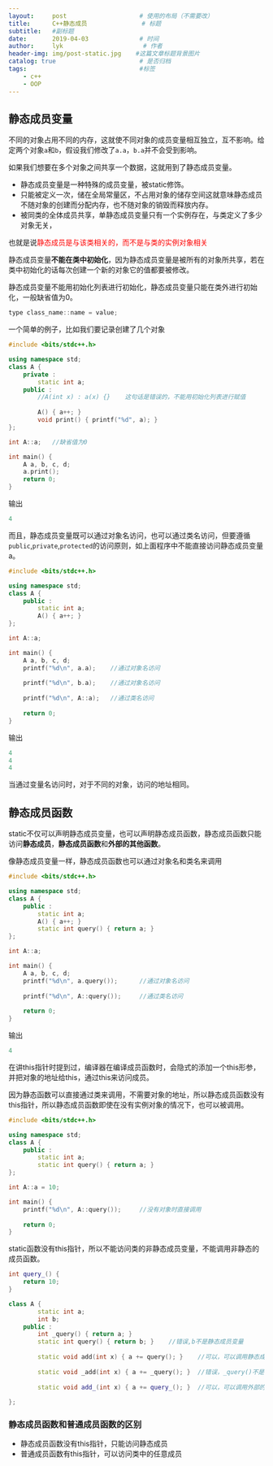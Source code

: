 ```yaml
---
layout:     post                    # 使用的布局（不需要改）
title:      C++静态成员               # 标题 
subtitle:   #副标题
date:       2019-04-03              # 时间
author:     lyk                      # 作者
header-img: img/post-static.jpg    #这篇文章标题背景图片
catalog: true                       # 是否归档
tags:                               #标签
    - c++
    - OOP
---
```

## 静态成员变量
不同的对象占用不同的内存，这就使不同对象的成员变量相互独立，互不影响。给定两个对象`a`和`b`，假设我们修改了`a.a`，`b.a`并不会受到影响。

如果我们想要在多个对象之间共享一个数据，这就用到了静态成员变量。

- 静态成员变量是一种特殊的成员变量，被static修饰。
- 只能被定义一次，储在全局常量区，不占用对象的储存空间这就意味静态成员不随对象的创建而分配内存，也不随对象的销毁而释放内存。
- 被同类的全体成员共享，单静态成员变量只有一个实例存在，与类定义了多少对象无关，

也就是说<font color = "red">静态成员是与该类相关的，而不是与类的实例对象相关</font>

静态成员变量**不能在类中初始化**，因为静态成员变量是被所有的对象所共享，若在类中初始化的话每次创建一个新的对象它的值都要被修改。

静态成员变量不能用初始化列表进行初始化，静态成员变量只能在类外进行初始化，一般缺省值为0。
```cpp
type class_name::name = value;
```

一个简单的例子，比如我们要记录创建了几个对象
```cpp
#include <bits/stdc++.h>

using namespace std;
class A {
	private :
		static int a;
	public :
		//A(int x) : a(x) {}    这句话是错误的，不能用初始化列表进行赋值
		
		A() { a++; }
		void print() { printf("%d", a); }
};

int A::a;   //缺省值为0

int main() {
	A a, b, c, d;
	a.print();
	return 0;
}
```
输出
```cpp
4
```
而且，静态成员变量既可以通过对象名访问，也可以通过类名访问，但要遵循`public`,`private`,`protected`的访问原则，如上面程序中不能直接访问静态成员变量a。
```cpp
#include <bits/stdc++.h>

using namespace std;
class A {
	public :
		static int a;
		A() { a++; }
};

int A::a;

int main() {
	A a, b, c, d;
	printf("%d\n", a.a);	//通过对象名访问 
	
	printf("%d\n", b.a); 	//通过对象名访问 
	
	printf("%d\n", A::a); 	//通过类名访问 
	
	return 0;
}
```
输出
```cpp
4
4
4
```
当通过变量名访问时，对于不同的对象，访问的地址相同。
## 静态成员函数
static不仅可以声明静态成员变量，也可以声明静态成员函数，静态成员函数只能访问**静态成员**，**静态成员函数**和**外部的其他函数**。

像静态成员变量一样，静态成员函数也可以通过对象名和类名来调用
```cpp
#include <bits/stdc++.h>

using namespace std;
class A {
	public :
		static int a;
		A() { a++; }
		static int query() { return a; }
};

int A::a;

int main() {
	A a, b, c, d;	
	printf("%d\n", a.query()); 		//通过对象名访问 
	
	printf("%d\n", A::query()); 	//通过类名访问 
	
	return 0;
}
```
输出
```cpp
4
```
在讲this指针时提到过，编译器在编译成员函数时，会隐式的添加一个this形参，并把对象的地址给this，通过this来访问成员。

因为静态函数可以直接通过类来调用，不需要对象的地址，所以静态成员函数没有this指针，所以静态成员函数即使在没有实例对象的情况下，也可以被调用。
```cpp
#include <bits/stdc++.h>

using namespace std;
class A {
	public :
		static int a;
		static int query() { return a; }
};

int A::a = 10;

int main() {
	printf("%d\n", A::query()); 	//没有对象时直接调用 
	
	return 0;
}
```
static函数没有this指针，所以不能访问类的非静态成员变量，不能调用非静态的成员函数。
```cpp
int query_() {
	return 10;
} 

class A {
		static int a;
		int b;
	public :
		int _query() { return a; } 
		static int query() { return b; }	//错误,b不是静态成员变量 
		
		static void add(int x) { a += query(); }	//可以，可以调用静态成员函数 
		
		static void _add(int x) { a += _query(); }	//错误，_query()不是静态成员函数 
		
		static void add_(int x) { a += query_(); }	//可以，可以调用外部的其他函数 
		
};
```
### 静态成员函数和普通成员函数的区别
- 静态成员函数没有this指针，只能访问静态成员
- 普通成员函数有this指针，可以访问类中的任意成员
